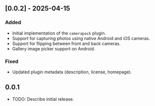 ## [0.0.2] - 2025-04-15
### Added
- Initial implementation of the `camerapack` plugin.
- Support for capturing photos using native Android and iOS cameras.
- Support for flipping between front and back cameras.
- Gallery image picker support on Android.

### Fixed
- Updated plugin metadata (description, license, homepage).



## 0.0.1

* TODO: Describe initial release.
